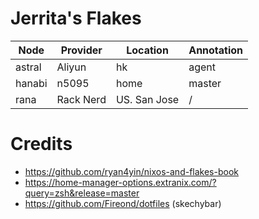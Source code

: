 # Jerrita's Flakes

| Node   | Provider  | Location     | Annotation |
| ------ | --------- | ------------ | ---------- |
| astral | Aliyun    | hk           | agent      |
| hanabi | n5095     | home         | master     |
| rana   | Rack Nerd | US. San Jose | /          |


# Credits
- https://github.com/ryan4yin/nixos-and-flakes-book
- https://home-manager-options.extranix.com/?query=zsh&release=master
- https://github.com/Fireond/dotfiles (skechybar)
